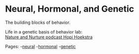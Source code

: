 # Neural, Hormonal, and Genetic

The building blocks of behavior.

Life in a genetic basis of behavior lab:  
[Nature and Nurture podcast Hopi Hoekstra](https://soundcloud.com/nnpodcast/ep11-social-behavior-of-rodents-with-dr-hopi-hoekstra)

Pages:
-[neural](../levels-of-analysis/neural)
-[hormonal](../levels-of-analysis/hormonal)
-[genetic](../levels-of-analysis/genetic)
